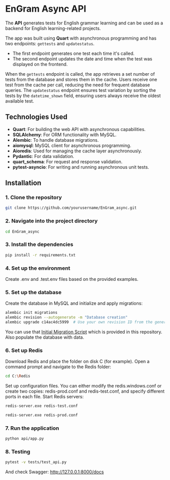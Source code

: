 # EnGram Async API

The **API** generates tests for English grammar learning and can be used as a backend for English learning-related projects.

The app was built using **Quart** with asynchronous programming and has two endpoints: `gettests` and `updatestatus`.

- The first endpoint generates one test each time it's called.
- The second endpoint updates the date and time when the test was displayed on the frontend.

When the `gettests` endpoint is called, the app retrieves a set number of tests from the database and stores them in the cache. Users receive one test from the cache per call, reducing the need for frequent database queries. The `updatestatus` endpoint ensures test variation by sorting the tests by the `datetime_shown` field, ensuring users always receive the oldest available test.

## Technologies Used

- **Quart**: For building the web API with asynchronous capabilities.
- **SQLAlchemy**: For ORM functionality with MySQL.
- **Alembic**: To handle database migrations.
- **aiomysql**: MySQL client for asynchronous programming.
- **Aioredis**: Used for managing the cache layer asynchronously.
- **Pydantic**: For data validation.
- **quart_schema**: For request and response validation.
- **pytest-asyncio**: For writing and running asynchronous unit tests.

## Installation

### 1. Clone the repository

```bash
git clone https://github.com/yourusername/EnGram_async.git
```

### 2. Navigate into the project directory

```bash
cd EnGram_async
```

### 3. Install the dependencies

```bash
pip install -r requirements.txt
```

### 4. Set up the environment

Create .env and .test.env files based on the provided examples. 

### 5. Set up the database

Create the database in MySQL and initialize and apply migrations:

```bash
alembic init migrations
alembic revision --autogenerate -m "Database creation"
alembic upgrade c14ac4dc5999  # Use your own revision ID from the generated migration file
```

You can use that [Initial Migration Script](https://github.com/yahrdev/EnGram_async/blob/main/migrations/versions/2b12ec7d4cd1_database_creation.py) which is provided in this repository.
Also populate the database with data. 

### 6. Set up Redis

Download Redis and place the folder on disk C (for example). Open a command prompt and navigate to the Redis folder:

```bash
cd C:\Redis
```

Set up configuration files. You can either modify the redis.windows.conf or create two copies: redis-prod.conf and redis-test.conf, and specify different ports in each file.
Start Redis servers:

```bash
redis-server.exe redis-test.conf
```

```bash
redis-server.exe redis-prod.conf
```

### 7. Run the application

```bash
python api/app.py
```

### 8. Testing

```bash
pytest -v tests/test_api.py  
```

And check Swagger: http://127.0.0.1:8000/docs
